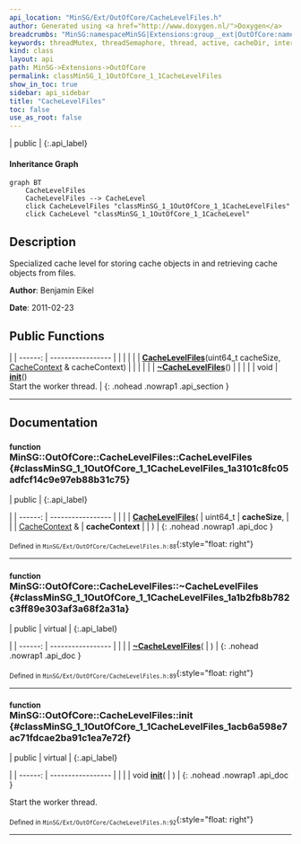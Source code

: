 ```yaml
---
api_location: "MinSG/Ext/OutOfCore/CacheLevelFiles.h"
author: Generated using <a href="http://www.doxygen.nl/">Doxygen</a>
breadcrumbs: "MinSG:namespaceMinSG|Extensions:group__ext|OutOfCore:namespaceMinSG_1_1OutOfCore"
keywords: threadMutex, threadSemaphore, thread, active, cacheDir, internalMutex, locations, cacheObjectsToSave, threadRun, doAddCacheObject, doRemoveCacheObject, doLoadCacheObject, doWork, getCacheObjectSize, CacheLevelFiles, ~CacheLevelFiles, init
kind: class
layout: api
path: MinSG->Extensions->OutOfCore
permalink: classMinSG_1_1OutOfCore_1_1CacheLevelFiles
show_in_toc: true
sidebar: api_sidebar
title: "CacheLevelFiles"
toc: false
use_as_root: false
---
```


| public |
{:.api_label}

#### Inheritance Graph

```mermaid
graph BT
	CacheLevelFiles
	CacheLevelFiles --> CacheLevel
	click CacheLevelFiles "classMinSG_1_1OutOfCore_1_1CacheLevelFiles"
	click CacheLevel "classMinSG_1_1OutOfCore_1_1CacheLevel"
```

## Description



Specialized cache level for storing cache objects in and retrieving cache objects from files.



**Author**: Benjamin Eikel



**Date**: 2011-02-23





## Public Functions

|
| ------: | ----------------- |
|  | |
|  | **[CacheLevelFiles](#classMinSG_1_1OutOfCore_1_1CacheLevelFiles_1a3101c8fc05adfcf14c9e97eb88b31c75)**(uint64_t cacheSize,  [CacheContext](classMinSG_1_1OutOfCore_1_1CacheContext) & cacheContext) |
|  | |
|  | **[~CacheLevelFiles](#classMinSG_1_1OutOfCore_1_1CacheLevelFiles_1a1b2fb8b782c3ff89e303af3a68f2a31a)**() |
|  | |
| void | **[init](#classMinSG_1_1OutOfCore_1_1CacheLevelFiles_1acb6a598e7ac71fdcae2ba91c1ea7e72f)**() <br/> Start the worker thread. |
{: .nohead .nowrap1 .api_section }


-------------------------------------------------------------------

## Documentation

### <small>function</small><br/> MinSG::OutOfCore::CacheLevelFiles::CacheLevelFiles {#classMinSG_1_1OutOfCore_1_1CacheLevelFiles_1a3101c8fc05adfcf14c9e97eb88b31c75}

| public |
{:.api_label}

|
| ------: | ----------------- |
|  |
|  **[CacheLevelFiles](#classMinSG_1_1OutOfCore_1_1CacheLevelFiles_1a3101c8fc05adfcf14c9e97eb88b31c75)**( | uint64_t | **cacheSize**, |
| |  [CacheContext](classMinSG_1_1OutOfCore_1_1CacheContext) & | **cacheContext** |
|   ) |
{: .nohead .nowrap1 .api_doc }





<sub>Defined in `MinSG/Ext/OutOfCore/CacheLevelFiles.h:88`</sub>{:style="float: right"}

-------------------------------------------------------------------

### <small>function</small><br/> MinSG::OutOfCore::CacheLevelFiles::~CacheLevelFiles {#classMinSG_1_1OutOfCore_1_1CacheLevelFiles_1a1b2fb8b782c3ff89e303af3a68f2a31a}

| public | virtual |
{:.api_label}

|
| ------: | ----------------- |
|  |
|  **[~CacheLevelFiles](#classMinSG_1_1OutOfCore_1_1CacheLevelFiles_1a1b2fb8b782c3ff89e303af3a68f2a31a)**( |  ) |
{: .nohead .nowrap1 .api_doc }





<sub>Defined in `MinSG/Ext/OutOfCore/CacheLevelFiles.h:89`</sub>{:style="float: right"}

-------------------------------------------------------------------

### <small>function</small><br/> MinSG::OutOfCore::CacheLevelFiles::init {#classMinSG_1_1OutOfCore_1_1CacheLevelFiles_1acb6a598e7ac71fdcae2ba91c1ea7e72f}

| public | virtual |
{:.api_label}

|
| ------: | ----------------- |
|  |
| void **[init](#classMinSG_1_1OutOfCore_1_1CacheLevelFiles_1acb6a598e7ac71fdcae2ba91c1ea7e72f)**( |  ) |
{: .nohead .nowrap1 .api_doc }

Start the worker thread.





<sub>Defined in `MinSG/Ext/OutOfCore/CacheLevelFiles.h:92`</sub>{:style="float: right"}

-------------------------------------------------------------------

